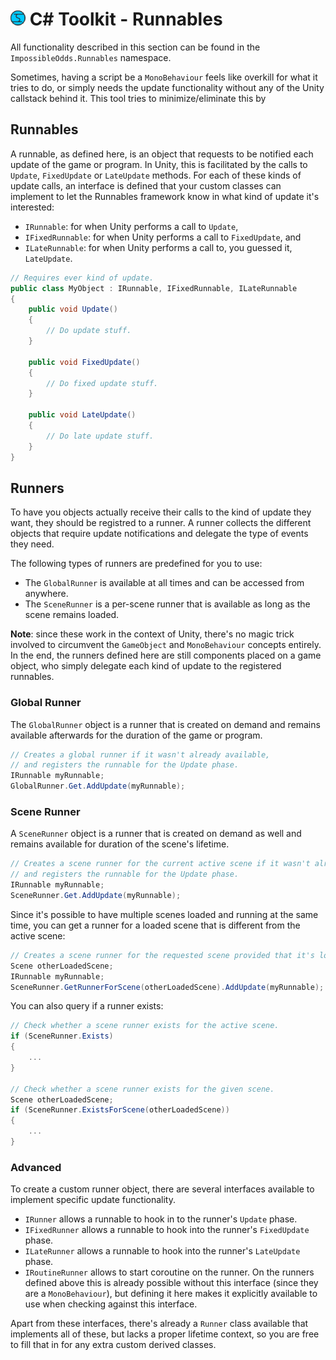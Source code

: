 # ![Impossible Odds Logo][Logo] C# Toolkit - Runnables

All functionality described in this section can be found in the `ImpossibleOdds.Runnables` namespace.

Sometimes, having a script be a `MonoBehaviour` feels like overkill for what it tries to do, or simply needs the update functionality without any of the Unity callstack behind it. This tool tries to minimize/eliminate this by

## Runnables

A runnable, as defined here, is an object that requests to be notified each update of the game or program. In Unity, this is facilitated by the calls to `Update`, `FixedUpdate` or `LateUpdate` methods. For each of these kinds of update calls, an interface is defined that your custom classes can implement to let the Runnables framework know in what kind of update it's interested:

* `IRunnable`: for when Unity performs a call to `Update`,
* `IFixedRunnable`: for when Unity performs a call to `FixedUpdate`, and
* `ILateRunnable`: for when Unity performs a call to, you guessed it, `LateUpdate`.

```cs
// Requires ever kind of update.
public class MyObject : IRunnable, IFixedRunnable, ILateRunnable
{
	public void Update()
	{
		// Do update stuff.
	}

	public void FixedUpdate()
	{
		// Do fixed update stuff.
	}

	public void LateUpdate()
	{
		// Do late update stuff.
	}
}
```

## Runners

To have you objects actually receive their calls to the kind of update they want, they should be registred to a runner. A runner collects the different objects that require update notifications and delegate the type of events they need.

The following types of runners are predefined for you to use:

* The `GlobalRunner` is available at all times and can be accessed from anywhere.
* The `SceneRunner` is a per-scene runner that is available as long as the scene remains loaded.

**Note**: since these work in the context of Unity, there's no magic trick involved to circumvent the `GameObject` and `MonoBehaviour` concepts entirely. In the end, the runners defined here are still components placed on a game object, who simply delegate each kind of update to the registered runnables.

### Global Runner

The `GlobalRunner` object is a runner that is created on demand and remains available afterwards for the duration of the game or program.

```cs
// Creates a global runner if it wasn't already available,
// and registers the runnable for the Update phase.
IRunnable myRunnable;
GlobalRunner.Get.AddUpdate(myRunnable);
```

### Scene Runner

A `SceneRunner` object is a runner that is created on demand as well and remains available for duration of the scene's lifetime.

```cs
// Creates a scene runner for the current active scene if it wasn't already available
// and registers the runnable for the Update phase.
IRunnable myRunnable;
SceneRunner.Get.AddUpdate(myRunnable);
```

Since it's possible to have multiple scenes loaded and running at the same time, you can get a runner for a loaded scene that is different from the active scene:

```cs
// Creates a scene runner for the requested scene provided that it's loaded.
Scene otherLoadedScene;
IRunnable myRunnable;
SceneRunner.GetRunnerForScene(otherLoadedScene).AddUpdate(myRunnable);
```

You can also query if a runner exists:

```cs
// Check whether a scene runner exists for the active scene.
if (SceneRunner.Exists)
{
	...
}

// Check whether a scene runner exists for the given scene.
Scene otherLoadedScene;
if (SceneRunner.ExistsForScene(otherLoadedScene))
{
	...
}
```

### Advanced

To create a custom runner object, there are several interfaces available to implement specific update functionality.

* `IRunner` allows a runnable to hook in to the runner's `Update` phase.
* `IFixedRunner` allows a runnable to hook into the runner's `FixedUpdate` phase.
* `ILateRunner` allows a runnable to hook into the runner's `LateUpdate` phase.
* `IRoutineRunner` allows to start coroutine on the runner. On the runners defined above this is already possible without this interface (since they are a `MonoBehaviour`), but defining it here makes it explicitly available to use when checking against this interface.

Apart from these interfaces, there's already a `Runner` class available that implements all of these, but lacks a proper lifetime context, so you are free to fill that in for any extra custom derived classes.

[Logo]: ./Images/ImpossibleOddsLogo.png
